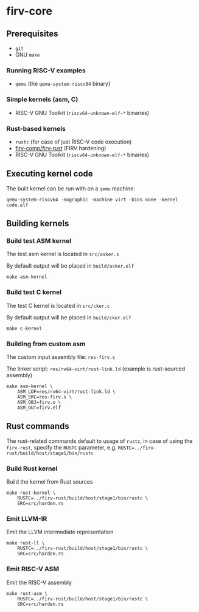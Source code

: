 # firv-core

## Prerequisites

* `git`
* GNU `make`

### Running RISC-V examples
* `qemu` (the `qemu-system-riscv64` binary)

### Simple kernels (asm, C)
* RISC-V GNU Toolkit (`riscv64-unknown-elf-*` binaries)

### Rust-based kernels
* `rustc` (for case of just RISC-V code execution)
* [firv-comp/firv-rust](https://github.com/firv-comp/firv-rust) (FIRV hardening)
* RISC-V GNU Toolkit (`riscv64-unknown-elf-*` binaries)

## Executing kernel code

The built kernel can be run with on a `qemu` machine:

```
qemu-system-riscv64 -nographic -machine virt -bios none -kernel code.elf 
```

## Building kernels

### Build test ASM kernel

The test asm kernel is located in `src/asker.s`

By default output will be placed in `build/asker.elf`

```
make asm-kernel
```

### Build test C kernel

The test C kernel is located in `src/cker.c`

By default output will be placed in `build/cker.elf`

```
make c-kernel
```

### Building from custom asm

The custom input assembly file: `res-firv.s`

The linker script: `res/rv64-virt/rust-link.ld` (example is rust-sourced assembly)

```
make asm-kernel \
    ASM_LDF=res/rv64-virt/rust-link.ld \
    ASM_SRC=res-firv.s \
    ASM_OBJ=firv.o \
    ASM_OUT=firv.elf 
```
## Rust commands

The rust-related commands default to usage of `rustc`, in case of using the `firv-rust`, specify the `RUSTC` parameter, e.g. `RUSTC=../firv-rust/build/host/stage1/bin/rustc`

### Build Rust kernel

Build the kernel from Rust sources

```
make rust-kernel \
    RUSTC=../firv-rust/build/host/stage1/bin/rustc \
    SRC=src/harden.rs
```

### Emit LLVM-IR

Emit the LLVM intermediate representation

```
make rust-ll \
    RUSTC=../firv-rust/build/host/stage1/bin/rustc \
    SRC=src/harden.rs
```

### Emit RISC-V ASM

Emit the RISC-V assembly

```
make rust-asm \
    RUSTC=../firv-rust/build/host/stage1/bin/rustc \
    SRC=src/harden.rs
```
